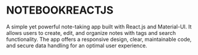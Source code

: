 # NOTEBOOKREACTJS
A simple yet powerful note-taking app built with React.js and Material-UI. It allows users to create, edit, and organize notes with tags and search functionality. The app offers a responsive design, clear, maintainable code, and secure data handling for an optimal user experience.
